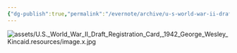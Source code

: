 ```yaml
---
{"dg-publish":true,"permalink":"/evernote/archive/u-s-world-war-ii-draft-registration-card-1942-george-wesley-kincaid/","tags":["George-Kincaid"]}
---
```


![assets/U.S._World_War_II_Draft_Registration_Card,_1942_George_Wesley_Kincaid.resources/image.x.jpg](/img/user/assets/U.S._World_War_II_Draft_Registration_Card,_1942_George_Wesley_Kincaid.resources/image.x.jpg)
